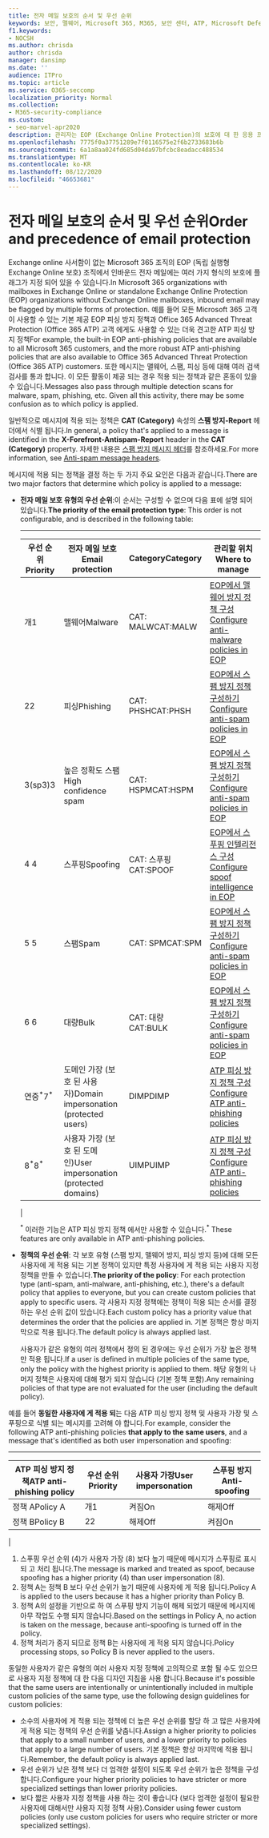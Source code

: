 ```yaml
---
title: 전자 메일 보호의 순서 및 우선 순위
keywords: 보안, 맬웨어, Microsoft 365, M365, 보안 센터, ATP, Microsoft Defender ATP, Office 365 ATP, Azure ATP
f1.keywords:
- NOCSH
ms.author: chrisda
author: chrisda
manager: dansimp
ms.date: ''
audience: ITPro
ms.topic: article
ms.service: O365-seccomp
localization_priority: Normal
ms.collection:
- M365-security-compliance
ms.custom:
- seo-marvel-apr2020
description: 관리자는 EOP (Exchange Online Protection)의 보호에 대 한 응용 프로그램 순서와 보호 정책의 우선 순위 값이 적용 되는 정책을 결정 하는 방법에 대해 알아볼 수 있습니다.
ms.openlocfilehash: 7775f0a37751289e7f0116575e2f6b2733683b6b
ms.sourcegitcommit: 6a1a8aa024fd685d04da97bfcbc8eadacc488534
ms.translationtype: MT
ms.contentlocale: ko-KR
ms.lasthandoff: 08/12/2020
ms.locfileid: "46653681"
---
```

# <a name="order-and-precedence-of-email-protection"></a><span data-ttu-id="4ab56-104">전자 메일 보호의 순서 및 우선 순위</span><span class="sxs-lookup"><span data-stu-id="4ab56-104">Order and precedence of email protection</span></span>

<span data-ttu-id="4ab56-105">Exchange online 사서함이 없는 Microsoft 365 조직의 EOP (독립 실행형 Exchange Online 보호) 조직에서 인바운드 전자 메일에는 여러 가지 형식의 보호에 플래그가 지정 되어 있을 수 있습니다.</span><span class="sxs-lookup"><span data-stu-id="4ab56-105">In Microsoft 365 organizations with mailboxes in Exchange Online or standalone Exchange Online Protection (EOP) organizations without Exchange Online mailboxes, inbound email may be flagged by multiple forms of protection.</span></span> <span data-ttu-id="4ab56-106">예를 들어 모든 Microsoft 365 고객이 사용할 수 있는 기본 제공 EOP 피싱 방지 정책과 Office 365 Advanced Threat Protection (Office 365 ATP) 고객 에게도 사용할 수 있는 더욱 견고한 ATP 피싱 방지 정책</span><span class="sxs-lookup"><span data-stu-id="4ab56-106">For example, the built-in EOP anti-phishing policies that are available to all Microsoft 365 customers, and the more robust ATP anti-phishing policies that are also available to Office 365 Advanced Threat Protection (Office 365 ATP) customers.</span></span> <span data-ttu-id="4ab56-107">또한 메시지는 맬웨어, 스팸, 피싱 등에 대해 여러 검색 검사를 통과 합니다. 이 모든 활동이 제공 되는 경우 적용 되는 정책과 같은 혼동이 있을 수 있습니다.</span><span class="sxs-lookup"><span data-stu-id="4ab56-107">Messages also pass through multiple detection scans for malware, spam, phishing, etc. Given all this activity, there may be some confusion as to which policy is applied.</span></span>

<span data-ttu-id="4ab56-108">일반적으로 메시지에 적용 되는 정책은 **CAT (Category)** 속성의 **스팸 방지-Report** 헤더에서 식별 됩니다.</span><span class="sxs-lookup"><span data-stu-id="4ab56-108">In general, a policy that's applied to a message is identified in the **X-Forefront-Antispam-Report** header in the **CAT (Category)** property.</span></span> <span data-ttu-id="4ab56-109">자세한 내용은 [스팸 방지 메시지 헤더](anti-spam-message-headers.md)를 참조하세요.</span><span class="sxs-lookup"><span data-stu-id="4ab56-109">For more information, see [Anti-spam message headers](anti-spam-message-headers.md).</span></span>

<span data-ttu-id="4ab56-110">메시지에 적용 되는 정책을 결정 하는 두 가지 주요 요인은 다음과 같습니다.</span><span class="sxs-lookup"><span data-stu-id="4ab56-110">There are two major factors that determine which policy is applied to a message:</span></span>

- <span data-ttu-id="4ab56-111">**전자 메일 보호 유형의 우선 순위**:이 순서는 구성할 수 없으며 다음 표에 설명 되어 있습니다.</span><span class="sxs-lookup"><span data-stu-id="4ab56-111">**The priority of the email protection type**: This order is not configurable, and is described in the following table:</span></span>

  ****

  |<span data-ttu-id="4ab56-112">우선 순위</span><span class="sxs-lookup"><span data-stu-id="4ab56-112">Priority</span></span>|<span data-ttu-id="4ab56-113">전자 메일 보호</span><span class="sxs-lookup"><span data-stu-id="4ab56-113">Email protection</span></span>|<span data-ttu-id="4ab56-114">Category</span><span class="sxs-lookup"><span data-stu-id="4ab56-114">Category</span></span>|<span data-ttu-id="4ab56-115">관리할 위치</span><span class="sxs-lookup"><span data-stu-id="4ab56-115">Where to manage</span></span>|
  |---|---|---|---|
  |<span data-ttu-id="4ab56-116">개</span><span class="sxs-lookup"><span data-stu-id="4ab56-116">1</span></span>|<span data-ttu-id="4ab56-117">맬웨어</span><span class="sxs-lookup"><span data-stu-id="4ab56-117">Malware</span></span>|<span data-ttu-id="4ab56-118">CAT: MALW</span><span class="sxs-lookup"><span data-stu-id="4ab56-118">CAT:MALW</span></span>|[<span data-ttu-id="4ab56-119">EOP에서 맬웨어 방지 정책 구성</span><span class="sxs-lookup"><span data-stu-id="4ab56-119">Configure anti-malware policies in EOP</span></span>](configure-anti-malware-policies.md)|
  |<span data-ttu-id="4ab56-120">2</span><span class="sxs-lookup"><span data-stu-id="4ab56-120">2</span></span>|<span data-ttu-id="4ab56-121">피싱</span><span class="sxs-lookup"><span data-stu-id="4ab56-121">Phishing</span></span>|<span data-ttu-id="4ab56-122">CAT: PHSH</span><span class="sxs-lookup"><span data-stu-id="4ab56-122">CAT:PHSH</span></span>|[<span data-ttu-id="4ab56-123">EOP에서 스팸 방지 정책 구성하기</span><span class="sxs-lookup"><span data-stu-id="4ab56-123">Configure anti-spam policies in EOP</span></span>](configure-your-spam-filter-policies.md)|
  |<span data-ttu-id="4ab56-124">3(sp3)</span><span class="sxs-lookup"><span data-stu-id="4ab56-124">3</span></span>|<span data-ttu-id="4ab56-125">높은 정확도 스팸</span><span class="sxs-lookup"><span data-stu-id="4ab56-125">High confidence spam</span></span>|<span data-ttu-id="4ab56-126">CAT: HSPM</span><span class="sxs-lookup"><span data-stu-id="4ab56-126">CAT:HSPM</span></span>|[<span data-ttu-id="4ab56-127">EOP에서 스팸 방지 정책 구성하기</span><span class="sxs-lookup"><span data-stu-id="4ab56-127">Configure anti-spam policies in EOP</span></span>](configure-your-spam-filter-policies.md)|
  |<span data-ttu-id="4ab56-128">4 </span><span class="sxs-lookup"><span data-stu-id="4ab56-128">4</span></span>|<span data-ttu-id="4ab56-129">스푸핑</span><span class="sxs-lookup"><span data-stu-id="4ab56-129">Spoofing</span></span>|<span data-ttu-id="4ab56-130">CAT: 스푸핑</span><span class="sxs-lookup"><span data-stu-id="4ab56-130">CAT:SPOOF</span></span>|[<span data-ttu-id="4ab56-131">EOP에서 스푸핑 인텔리전스 구성</span><span class="sxs-lookup"><span data-stu-id="4ab56-131">Configure spoof intelligence in EOP</span></span>](learn-about-spoof-intelligence.md)|
  |<span data-ttu-id="4ab56-132">5 </span><span class="sxs-lookup"><span data-stu-id="4ab56-132">5</span></span>|<span data-ttu-id="4ab56-133">스팸</span><span class="sxs-lookup"><span data-stu-id="4ab56-133">Spam</span></span>|<span data-ttu-id="4ab56-134">CAT: SPM</span><span class="sxs-lookup"><span data-stu-id="4ab56-134">CAT:SPM</span></span>|[<span data-ttu-id="4ab56-135">EOP에서 스팸 방지 정책 구성하기</span><span class="sxs-lookup"><span data-stu-id="4ab56-135">Configure anti-spam policies in EOP</span></span>](configure-your-spam-filter-policies.md)|
  |<span data-ttu-id="4ab56-136">6 </span><span class="sxs-lookup"><span data-stu-id="4ab56-136">6</span></span>|<span data-ttu-id="4ab56-137">대량</span><span class="sxs-lookup"><span data-stu-id="4ab56-137">Bulk</span></span>|<span data-ttu-id="4ab56-138">CAT: 대량</span><span class="sxs-lookup"><span data-stu-id="4ab56-138">CAT:BULK</span></span>|[<span data-ttu-id="4ab56-139">EOP에서 스팸 방지 정책 구성하기</span><span class="sxs-lookup"><span data-stu-id="4ab56-139">Configure anti-spam policies in EOP</span></span>](configure-your-spam-filter-policies.md)|
  |<span data-ttu-id="4ab56-140">연중<sup>\*</sup></span><span class="sxs-lookup"><span data-stu-id="4ab56-140">7<sup>\*</sup></span></span>|<span data-ttu-id="4ab56-141">도메인 가장 (보호 된 사용자)</span><span class="sxs-lookup"><span data-stu-id="4ab56-141">Domain impersonation (protected users)</span></span>|<span data-ttu-id="4ab56-142">DIMP</span><span class="sxs-lookup"><span data-stu-id="4ab56-142">DIMP</span></span>|[<span data-ttu-id="4ab56-143">ATP 피싱 방지 정책 구성</span><span class="sxs-lookup"><span data-stu-id="4ab56-143">Configure ATP anti-phishing policies</span></span>](configure-atp-anti-phishing-policies.md)|
  |<span data-ttu-id="4ab56-144">8<sup>\*</sup></span><span class="sxs-lookup"><span data-stu-id="4ab56-144">8<sup>\*</sup></span></span>|<span data-ttu-id="4ab56-145">사용자 가장 (보호 된 도메인)</span><span class="sxs-lookup"><span data-stu-id="4ab56-145">User impersonation (protected domains)</span></span>|<span data-ttu-id="4ab56-146">UIMP</span><span class="sxs-lookup"><span data-stu-id="4ab56-146">UIMP</span></span>|[<span data-ttu-id="4ab56-147">ATP 피싱 방지 정책 구성</span><span class="sxs-lookup"><span data-stu-id="4ab56-147">Configure ATP anti-phishing policies</span></span>](configure-atp-anti-phishing-policies.md)|
  |

  <span data-ttu-id="4ab56-148"><sup>\*</sup> 이러한 기능은 ATP 피싱 방지 정책 에서만 사용할 수 있습니다.</span><span class="sxs-lookup"><span data-stu-id="4ab56-148"><sup>\*</sup> These features are only available in ATP anti-phishing policies.</span></span>

- <span data-ttu-id="4ab56-149">**정책의 우선 순위**: 각 보호 유형 (스팸 방지, 맬웨어 방지, 피싱 방지 등)에 대해 모든 사용자에 게 적용 되는 기본 정책이 있지만 특정 사용자에 게 적용 되는 사용자 지정 정책을 만들 수 있습니다.</span><span class="sxs-lookup"><span data-stu-id="4ab56-149">**The priority of the policy**: For each protection type (anti-spam, anti-malware, anti-phishing, etc.), there's a default policy that applies to everyone, but you can create custom policies that apply to specific users.</span></span> <span data-ttu-id="4ab56-150">각 사용자 지정 정책에는 정책이 적용 되는 순서를 결정 하는 우선 순위 값이 있습니다.</span><span class="sxs-lookup"><span data-stu-id="4ab56-150">Each custom policy has a priority value that determines the order that the policies are applied in.</span></span> <span data-ttu-id="4ab56-151">기본 정책은 항상 마지막으로 적용 됩니다.</span><span class="sxs-lookup"><span data-stu-id="4ab56-151">The default policy is always applied last.</span></span>

  <span data-ttu-id="4ab56-152">사용자가 같은 유형의 여러 정책에서 정의 된 경우에는 우선 순위가 가장 높은 정책만 적용 됩니다.</span><span class="sxs-lookup"><span data-stu-id="4ab56-152">If a user is defined in multiple policies of the same type, only the policy with the highest priority is applied to them.</span></span> <span data-ttu-id="4ab56-153">해당 유형의 나머지 정책은 사용자에 대해 평가 되지 않습니다 (기본 정책 포함).</span><span class="sxs-lookup"><span data-stu-id="4ab56-153">Any remaining policies of that type are not evaluated for the user (including the default policy).</span></span>

<span data-ttu-id="4ab56-154">예를 들어 **동일한 사용자에 게 적용 되**는 다음 ATP 피싱 방지 정책 및 사용자 가장 및 스푸핑으로 식별 되는 메시지를 고려해 야 합니다.</span><span class="sxs-lookup"><span data-stu-id="4ab56-154">For example, consider the following ATP anti-phishing policies **that apply to the same users**, and a message that's identified as both user impersonation and spoofing:</span></span>

  ****

  |<span data-ttu-id="4ab56-155">ATP 피싱 방지 정책</span><span class="sxs-lookup"><span data-stu-id="4ab56-155">ATP anti-phishing policy</span></span>|<span data-ttu-id="4ab56-156">우선 순위</span><span class="sxs-lookup"><span data-stu-id="4ab56-156">Priority</span></span>|<span data-ttu-id="4ab56-157">사용자 가장</span><span class="sxs-lookup"><span data-stu-id="4ab56-157">User impersonation</span></span>|<span data-ttu-id="4ab56-158">스푸핑 방지</span><span class="sxs-lookup"><span data-stu-id="4ab56-158">Anti-spoofing</span></span>|
  |---|---|---|---|
  |<span data-ttu-id="4ab56-159">정책 A</span><span class="sxs-lookup"><span data-stu-id="4ab56-159">Policy A</span></span>|<span data-ttu-id="4ab56-160">개</span><span class="sxs-lookup"><span data-stu-id="4ab56-160">1</span></span>|<span data-ttu-id="4ab56-161">켜짐</span><span class="sxs-lookup"><span data-stu-id="4ab56-161">On</span></span>|<span data-ttu-id="4ab56-162">해제</span><span class="sxs-lookup"><span data-stu-id="4ab56-162">Off</span></span>|
  |<span data-ttu-id="4ab56-163">정책 B</span><span class="sxs-lookup"><span data-stu-id="4ab56-163">Policy B</span></span>|<span data-ttu-id="4ab56-164">2</span><span class="sxs-lookup"><span data-stu-id="4ab56-164">2</span></span>|<span data-ttu-id="4ab56-165">해제</span><span class="sxs-lookup"><span data-stu-id="4ab56-165">Off</span></span>|<span data-ttu-id="4ab56-166">켜짐</span><span class="sxs-lookup"><span data-stu-id="4ab56-166">On</span></span>|
  |

1. <span data-ttu-id="4ab56-167">스푸핑 우선 순위 (4)가 사용자 가장 (8) 보다 높기 때문에 메시지가 스푸핑로 표시 되 고 처리 됩니다.</span><span class="sxs-lookup"><span data-stu-id="4ab56-167">The message is marked and treated as spoof, because spoofing has a higher priority (4) than user impersonation (8).</span></span>
2. <span data-ttu-id="4ab56-168">정책 A는 정책 B 보다 우선 순위가 높기 때문에 사용자에 게 적용 됩니다.</span><span class="sxs-lookup"><span data-stu-id="4ab56-168">Policy A is applied to the users because it has a higher priority than Policy B.</span></span>
3. <span data-ttu-id="4ab56-169">정책 A의 설정을 기반으로 하 여 스푸핑 방지 기능이 해제 되었기 때문에 메시지에 아무 작업도 수행 되지 않습니다.</span><span class="sxs-lookup"><span data-stu-id="4ab56-169">Based on the settings in Policy A, no action is taken on the message, because anti-spoofing is turned off in the policy.</span></span>
4. <span data-ttu-id="4ab56-170">정책 처리가 중지 되므로 정책 B는 사용자에 게 적용 되지 않습니다.</span><span class="sxs-lookup"><span data-stu-id="4ab56-170">Policy processing stops, so Policy B is never applied to the users.</span></span>

<span data-ttu-id="4ab56-171">동일한 사용자가 같은 유형의 여러 사용자 지정 정책에 고의적으로 포함 될 수도 있으므로 사용자 지정 정책에 대 한 다음 디자인 지침을 사용 합니다.</span><span class="sxs-lookup"><span data-stu-id="4ab56-171">Because it's possible that the same users are intentionally or unintentionally included in multiple custom policies of the same type, use the following design guidelines for custom policies:</span></span>

- <span data-ttu-id="4ab56-172">소수의 사용자에 게 적용 되는 정책에 더 높은 우선 순위를 할당 하 고 많은 사용자에 게 적용 되는 정책의 우선 순위를 낮춥니다.</span><span class="sxs-lookup"><span data-stu-id="4ab56-172">Assign a higher priority to policies that apply to a small number of users, and a lower priority to policies that apply to a large number of users.</span></span> <span data-ttu-id="4ab56-173">기본 정책은 항상 마지막에 적용 됩니다.</span><span class="sxs-lookup"><span data-stu-id="4ab56-173">Remember, the default policy is always applied last.</span></span>
- <span data-ttu-id="4ab56-174">우선 순위가 낮은 정책 보다 더 엄격한 설정이 되도록 우선 순위가 높은 정책을 구성 합니다.</span><span class="sxs-lookup"><span data-stu-id="4ab56-174">Configure your higher priority policies to have stricter or more specialized settings than lower priority policies.</span></span>
- <span data-ttu-id="4ab56-175">보다 짧은 사용자 지정 정책을 사용 하는 것이 좋습니다 (보다 엄격한 설정이 필요한 사용자에 대해서만 사용자 지정 정책 사용).</span><span class="sxs-lookup"><span data-stu-id="4ab56-175">Consider using fewer custom policies (only use custom policies for users who require stricter or more specialized settings).</span></span>
